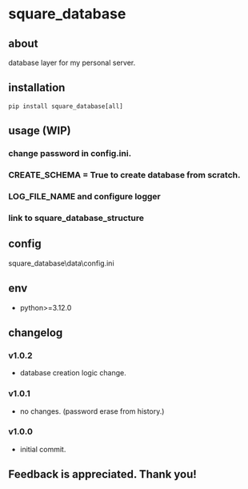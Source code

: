 # square_database

## about

database layer for my personal server.

## installation

```shell
pip install square_database[all]
```

## usage (WIP)

### change password in config.ini.

### CREATE_SCHEMA = True to create database from scratch.

### LOG_FILE_NAME and configure logger

### link to square_database_structure

## config

square_database\data\config.ini

## env

- python>=3.12.0

## changelog

### v1.0.2

- database creation logic change.

### v1.0.1

- no changes. (password erase from history.)

### v1.0.0

- initial commit.

## Feedback is appreciated. Thank you!
